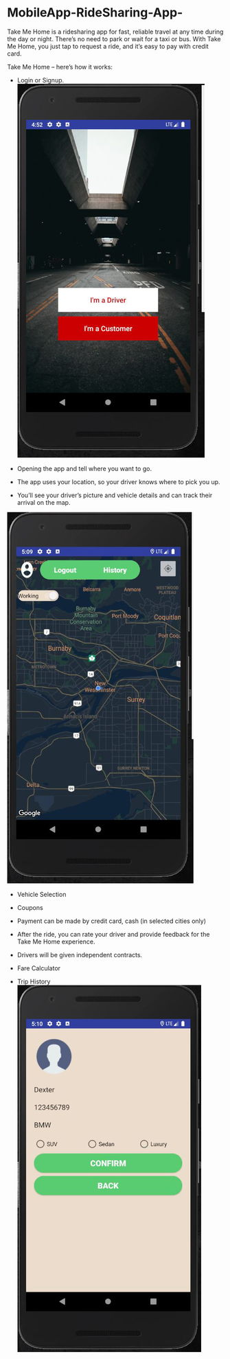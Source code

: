 # MobileApp-RideSharing-App-
Take Me Home is a ridesharing app for fast, reliable travel at any time during the day or night. There’s no need to park or wait for a taxi or bus. With Take Me Home, you just tap to request a ride, and it’s easy to pay with credit card.


Take Me Home – here’s how it works:
- Login or Signup.
![](pics/one.png)

- Opening the app and tell where you want to go.


- The app uses your location, so your driver knows where to pick you up.
- You’ll see your driver’s picture and vehicle details and can track their arrival on the map.

![](pics/two.png)

- Vehicle Selection

- Coupons
- Payment can be made by credit card, cash (in selected cities only)
- After the ride, you can rate your driver and provide feedback for the Take Me Home experience.
- Drivers will be given independent contracts.
- Fare Calculator
- Trip History
![](pics/three.png)

